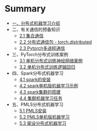 # Summary

* [一、分布式机器学习介绍](README.md)
* 二、有关通信的预备知识
    * [2.1 集合通信](chapter1/集合通信.md)
    * [2.2 分布式通信包 - torch.distributed](chapter1/torch_distributed.md)
    * [2.3 Pytorch多进程通信](chapter1/PyTorch进程通信.md)
* 三、PyTorch分布式训练案例
    * [3.1 单机分布式训练神经网络案例](chapter1/单机分布式训练MINIST.md)
    * [3.2 单机分布式训练逻辑回归](chapter1/单机分布式训练Breast_Cancer.md)
* 四、Spark分布式机器学习
    *  [4.1 spark的安装](chapter2/spark的安装.md)
    *  [4.2 spark单机版机器学习示例](chapter2/spark单机版机器学习示例.md)
    *  [4.3  spark集群的搭建](chapter2/spark集群的搭建.md)
    *  [4.4  集群机器学习任务](chapter2/集群机器学习任务.md)
* 五、PMLS分布式机器学习
    * [5.1 PMLS安装](chapter3/PMLS安装.md)
    * [5.2 PMLS单机版机器学习](chapter3/PMLS单机版机器学习.md)
    * [5.3 架设分布式机器学习](chapter3/分布式机器学习.md)


